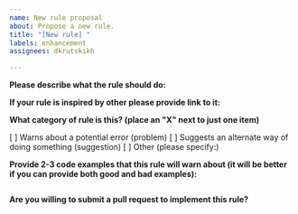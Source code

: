 ```yaml
---
name: New rule proposal
about: Propose a new rule.
title: "[New rule] "
labels: enhancement
assignees: dkrutskikh

---
```


<!--
    This template is for new rule proposals. If you want to to ask a question, improve existing rule or report a bug please choose another template.
-->

**Please describe what the rule should do:**

**If your rule is inspired by other please provide link to it:**

**What category of rule is this? (place an "X" next to just one item)**

[ ] Warns about a potential error (problem)
[ ] Suggests an alternate way of doing something (suggestion)
[ ] Other (please specify:)

**Provide 2-3 code examples that this rule will warn about (it will be better if you can provide both good and bad examples):**

<!-- Put your code examples here -->

```dart

```

**Are you willing to submit a pull request to implement this rule?**
